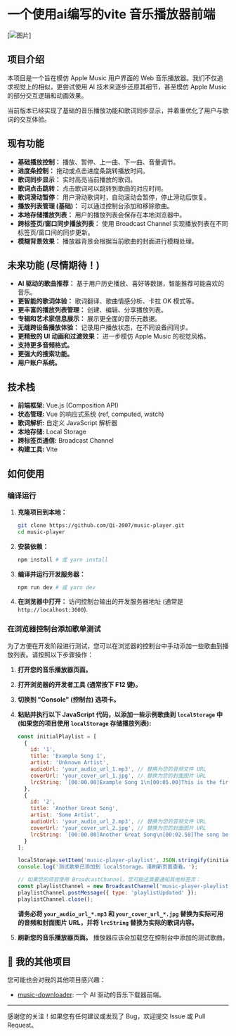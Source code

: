 # 一个使用ai编写的vite 音乐播放器前端

[![图片](image/1.jpg)]

## 项目介绍

本项目是一个旨在模仿 Apple Music 用户界面的 Web 音乐播放器。我们不仅追求视觉上的相似，更尝试使用 AI 技术来逐步还原其细节，甚至模仿 Apple Music 的部分交互逻辑和动画效果。

当前版本已经实现了基础的音乐播放功能和歌词同步显示，并着重优化了用户与歌词的交互体验。

## 现有功能

* **基础播放控制：** 播放、暂停、上一曲、下一曲、音量调节。
* **进度条控制：** 拖动或点击进度条跳转播放时间。
* **歌词同步显示：** 实时高亮当前播放的歌词。
* **歌词点击跳转：** 点击歌词可以跳转到歌曲的对应时间。
* **歌词滑动暂停：** 用户滑动歌词时，自动滚动会暂停，停止滑动后恢复。
* **播放列表管理 (基础)：** 可以通过控制台添加和移除歌曲。
* **本地存储播放列表：** 用户的播放列表会保存在本地浏览器中。
* **跨标签页/窗口同步播放列表：** 使用 Broadcast Channel 实现播放列表在不同标签页/窗口间的同步更新。
* **模糊背景效果：** 播放器背景会根据当前歌曲的封面进行模糊处理。

## 未来功能 (尽情期待！)

* **AI 驱动的歌曲推荐：** 基于用户历史播放、喜好等数据，智能推荐可能喜欢的音乐。
* **更智能的歌词体验：** 歌词翻译、歌曲情感分析、卡拉 OK 模式等。
* **更丰富的播放列表管理：** 创建、编辑、分享播放列表。
* **专辑和艺术家信息展示：** 展示更全面的音乐元数据。
* **无缝跨设备播放体验：** 记录用户播放状态，在不同设备间同步。
* **更精致的 UI 动画和过渡效果：** 进一步模仿 Apple Music 的视觉风格。
* **支持更多音频格式。**
* **更强大的搜索功能。**
* **用户账户系统。**

## 技术栈

* **前端框架:** Vue.js (Composition API)
* **状态管理:** Vue 的响应式系统 (ref, computed, watch)
* **歌词解析:** 自定义 JavaScript 解析器
* **本地存储:** Local Storage
* **跨标签页通信:** Broadcast Channel
* **构建工具:** Vite

## 如何使用

### 编译运行

1.  **克隆项目到本地：**
    ```bash
    git clone https://github.com/Qi-2007/music-player.git
    cd music-player
    ```

2.  **安装依赖：**
    ```bash
    npm install # 或 yarn install
    ```

3.  **编译并运行开发服务器：**
    ```bash
    npm run dev # 或 yarn dev
    ```

4.  **在浏览器中打开：**
    访问控制台输出的开发服务器地址 (通常是 `http://localhost:3000`).

### 在浏览器控制台添加歌单测试

为了方便在开发阶段进行测试，您可以在浏览器的控制台中手动添加一些歌曲到播放列表。请按照以下步骤操作：

1.  **打开您的音乐播放器页面。**
2.  **打开浏览器的开发者工具 (通常按下 F12 键)。**
3.  **切换到 "Console" (控制台) 选项卡。**
4.  **粘贴并执行以下 JavaScript 代码，以添加一些示例歌曲到 `localStorage` 中 (如果您的项目使用 `localStorage` 存储播放列表):**

    ```javascript
    const initialPlaylist = [
      {
        id: '1',
        title: 'Example Song 1',
        artist: 'Unknown Artist',
        audioUrl: 'your_audio_url_1.mp3', // 替换为您的音频文件 URL
        coverUrl: 'your_cover_url_1.jpg', // 替换为您的封面图片 URL
        lrcString: `[00:00.00]Example Song 1\n[00:05.00]This is the first line.\n[00:10.00]And here's the second line.` // 替换为您的歌词
      },
      {
        id: '2',
        title: 'Another Great Song',
        artist: 'Some Artist',
        audioUrl: 'your_audio_url_2.mp3', // 替换为您的音频文件 URL
        coverUrl: 'your_cover_url_2.jpg', // 替换为您的封面图片 URL
        lrcString: `[00:00.00]Another Great Song\n[00:02.50]The song begins now.\n[00:07.00]Enjoy the music!` // 替换为您的歌词
      }
    ];

    localStorage.setItem('music-player-playlist', JSON.stringify(initialPlaylist));
    console.log('测试歌单已添加到 localStorage。请刷新页面查看。');

    // 如果您的项目使用 BroadcastChannel，您可能还需要通知其他标签页：
    const playlistChannel = new BroadcastChannel('music-player-playlist-updates');
    playlistChannel.postMessage({ type: 'playlistUpdated' });
    playlistChannel.close();
    ```

    **请务必将 `your_audio_url_*.mp3` 和 `your_cover_url_*.jpg` 替换为实际可用的音频和封面图片 URL，并将 `lrcString` 替换为实际的歌词内容。**

5.  **刷新您的音乐播放器页面。** 播放器应该会加载您在控制台中添加的测试歌曲。

## 🔗 我的其他项目

您可能也会对我的其他项目感兴趣：

* [music-downloader](https://github.com/Qi-2007/music-downloader): 一个 AI 驱动的音乐下载器前端。

---

感谢您的关注！如果您有任何建议或发现了 Bug，欢迎提交 Issue 或 Pull Request。